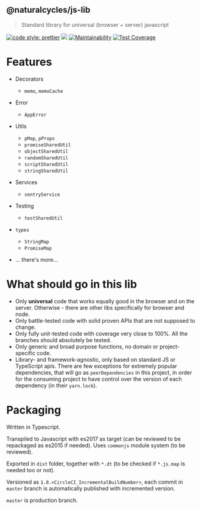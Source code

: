 ## @naturalcycles/js-lib

> Standard library for universal (browser + server) javascript

[![code style: prettier](https://img.shields.io/badge/code_style-prettier-ff69b4.svg?style=flat-square)](https://github.com/prettier/prettier)
[![](https://circleci.com/gh/NaturalCycles/js-lib.svg?style=shield&circle-token=cbb20b471eb9c1d5ed975e28c2a79a45671d78ea)](https://circleci.com/gh/NaturalCycles/js-lib)
[![Maintainability](https://api.codeclimate.com/v1/badges/c2dc8d53bd79f79b1d8b/maintainability)](https://codeclimate.com/github/NaturalCycles/js-lib/maintainability)
[![Test Coverage](https://api.codeclimate.com/v1/badges/c2dc8d53bd79f79b1d8b/test_coverage)](https://codeclimate.com/github/NaturalCycles/js-lib/test_coverage)

# Features

- Decorators
  - `memo`, `memoCache`
- Error
  - `AppError`
- Utils
  - `pMap`, `pProps`
  - `promiseSharedUtil`
  - `objectSharedUtil`
  - `randomSharedUtil`
  - `scriptSharedUtil`
  - `stringSharedUtil`
- Services
  - `sentryService`
- Testing
  - `testSharedUtil`
- `types`

  - `StringMap`
  - `PromiseMap`

- ... there's more...

# What should go in this lib

- Only **universal** code that works equally good in the browser and on the server. Otherwise - there are other libs specifically for browser and node.
- Only battle-tested code with solid proven APIs that are not supposed to change.
- Only fully unit-tested code with coverage very close to 100%. All the branches should absolutely be tested.
- Only generic and broad purpose functions, no domain or project-specific code.
- Library- and framework-agnostic, only based on standard JS or TypeScript apis. There are few exceptions for extremely popular dependencies, that will go as `peerDependencies` in this project, in order for the consuming project to have control over the version of each dependency (in their `yarn.lock`).

# Packaging

Written in Typescript.

Transpiled to Javascript with es2017 as target (can be reviewed to be repackaged as es2015 if needed). Uses `commonjs` module system (to be reviewed).

Exported in `dist` folder, together with `*.dt` (to be checked if `*.js.map` is needed too or not).

Versioned as `1.0.<CircleCI_IncrementalBuildNumber>`, each commit in `master` branch is automatically published with incremented version.

`master` is production branch.
